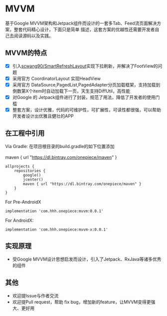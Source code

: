 # MVVM

基于Google MVVM架构和Jetpack组件而设计的一套多Tab、Feed流页面解决方案，整套代码精心设计，下面只是简单
描述，这套方案的优越性还需要开发者自己去阅读源码以及实践。

## MVVM的特点

- [x] 引入[scwang90/SmartRefreshLayout](https://github.com/scwang90/SmartRefreshLayout)实现下拉刷新，并解决了FootView的问题
- [x] 采用官方 CoordinatorLayout 实现HeadView
- [x] 采用官方 DataSource,PagedList,PagedAdapter分页加载框架，支持加载到倒数第X个item时自动加载下一页，天生支持DiffUtil，高性能
- [x] 对Google 的 Jetpack组件进行了封装，规范了用法，降低了开发者的使用门槛
- [x] 整套方案，设计优雅，代码的可维护性，可扩展性，可读性都很强，可以帮助开发者设计出优雅且健壮的APP

## 在工程中引用

Via Gradle: 在项目根目录的build.gradle的如下位置添加 <br><br>
maven { url "https://dl.bintray.com/onepiece/maven" }

```
allprojects {
    repositories {
        google()
        jcenter()
        maven { url "https://dl.bintray.com/onepiece/maven" }
    }
}
```

For Pre-AndroidX
```
implementation 'com.hhh.onepiece:mvvm:0.0.1'
```
For AndroidX:
```
implementation 'com.hhh.onepiece:mvvm-x:0.0.1'
```

## 实现原理
- 受Google MVVM设计思想启发而设计，引入了Jetpack、RxJava等诸多优秀的组件


## 其他
- 欢迎提Issue与作者交流
- 欢迎提Pull request，帮助 fix bug，增加新的feature，让MVVM变得更强大、更好用